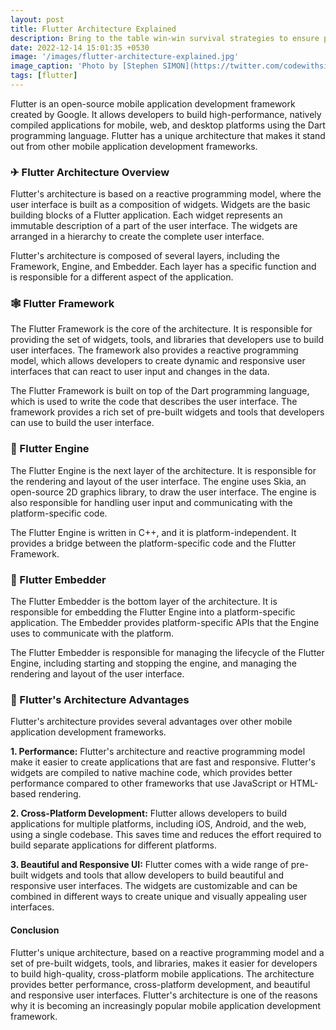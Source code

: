 ```yaml
---
layout: post
title: Flutter Architecture Explained
description: Bring to the table win-win survival strategies to ensure proactive domination. At the end of the day, going forward, a new normal that. Capitalize on low hanging fruit to identify a ballpark value activity to beta test. Override the digital divide with additional.
date: 2022-12-14 15:01:35 +0530
image: '/images/flutter-architecture-explained.jpg'
image_caption: 'Photo by [Stephen SIMON](https://twitter.com/codewithsimon)'
tags: [flutter]
---
```

Flutter is an open-source mobile application development framework created by Google. It allows developers to build high-performance, natively compiled applications for mobile, web, and desktop platforms using the Dart programming language. Flutter has a unique architecture that makes it stand out from other mobile application development frameworks.

### ✈ Flutter Architecture Overview

Flutter's architecture is based on a reactive programming model, where the user interface is built as a composition of widgets. Widgets are the basic building blocks of a Flutter application. Each widget represents an immutable description of a part of the user interface. The widgets are arranged in a hierarchy to create the complete user interface.

Flutter's architecture is composed of several layers, including the Framework, Engine, and Embedder. Each layer has a specific function and is responsible for a different aspect of the application.

### 🕸 Flutter Framework

The Flutter Framework is the core of the architecture. It is responsible for providing the set of widgets, tools, and libraries that developers use to build user interfaces. The framework also provides a reactive programming model, which allows developers to create dynamic and responsive user interfaces that can react to user input and changes in the data.

The Flutter Framework is built on top of the Dart programming language, which is used to write the code that describes the user interface. The framework provides a rich set of pre-built widgets and tools that developers can use to build the user interface.

### 🚀 Flutter Engine

The Flutter Engine is the next layer of the architecture. It is responsible for the rendering and layout of the user interface. The engine uses Skia, an open-source 2D graphics library, to draw the user interface. The engine is also responsible for handling user input and communicating with the platform-specific code.

The Flutter Engine is written in C++, and it is platform-independent. It provides a bridge between the platform-specific code and the Flutter Framework.

### 🔽 Flutter Embedder

The Flutter Embedder is the bottom layer of the architecture. It is responsible for embedding the Flutter Engine into a platform-specific application. The Embedder provides platform-specific APIs that the Engine uses to communicate with the platform.

The Flutter Embedder is responsible for managing the lifecycle of the Flutter Engine, including starting and stopping the engine, and managing the rendering and layout of the user interface.

### 💪 Flutter's Architecture Advantages

Flutter's architecture provides several advantages over other mobile application development frameworks.

**1. Performance:** Flutter's architecture and reactive programming model make it easier to create applications that are fast and responsive. Flutter's widgets are compiled to native machine code, which provides better performance compared to other frameworks that use JavaScript or HTML-based rendering.

**2. Cross-Platform Development:** Flutter allows developers to build applications for multiple platforms, including iOS, Android, and the web, using a single codebase. This saves time and reduces the effort required to build separate applications for different platforms.

**3. Beautiful and Responsive UI:** Flutter comes with a wide range of pre-built widgets and tools that allow developers to build beautiful and responsive user interfaces. The widgets are customizable and can be combined in different ways to create unique and visually appealing user interfaces.

#### Conclusion

Flutter's unique architecture, based on a reactive programming model and a set of pre-built widgets, tools, and libraries, makes it easier for developers to build high-quality, cross-platform mobile applications. The architecture provides better performance, cross-platform development, and beautiful and responsive user interfaces. Flutter's architecture is one of the reasons why it is becoming an increasingly popular mobile application development framework.